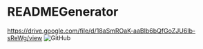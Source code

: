 # READMEGenerator
https://drive.google.com/file/d/18aSmROaK-aaBIb6bQfGoZJU6Ib-sReWg/view
![GitHub](https://img.shields.io/github/license/olumayowaDada/mayodee597)
